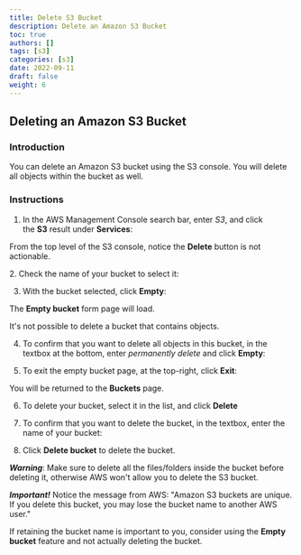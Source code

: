 ```yaml
---
title: Delete S3 Bucket
description: Delete an Amazon S3 Bucket
toc: true
authors: []
tags: [s3]
categories: [s3]
date: 2022-09-11
draft: false
weight: 6
---
```


## Deleting an Amazon S3 Bucket

### Introduction

You can delete an Amazon S3 bucket using the S3 console. You will delete all objects within the bucket as well.

### Instructions

1. In the AWS Management Console search bar, enter _S3_, and click the **S3** result under **Services**:

From the top level of the S3 console, notice the **Delete** button is not actionable.

2. Check the name of your bucket to select it:

3. With the bucket selected, click **Empty**:

The **Empty bucket** form page will load.

It's not possible to delete a bucket that contains objects.

4. To confirm that you want to delete all objects in this bucket, in the textbox at the bottom, enter _permanently delete_ and click **Empty**:

5. To exit the empty bucket page, at the top-right, click **Exit**:

You will be returned to the **Buckets** page.

6. To delete your bucket, select it in the list, and click **Delete**

7. To confirm that you want to delete the bucket, in the textbox, enter the name of your bucket:

8. Click **Delete bucket** to delete the bucket.

**_Warning_**: Make sure to delete all the files/folders inside the bucket before deleting it, otherwise AWS won't allow you to delete the S3 bucket.

**_Important!_** Notice the message from AWS: "Amazon S3 buckets are unique. If you delete this bucket, you may lose the bucket name to another AWS user."

If retaining the bucket name is important to you, consider using the **Empty bucket** feature and not actually deleting the bucket.
